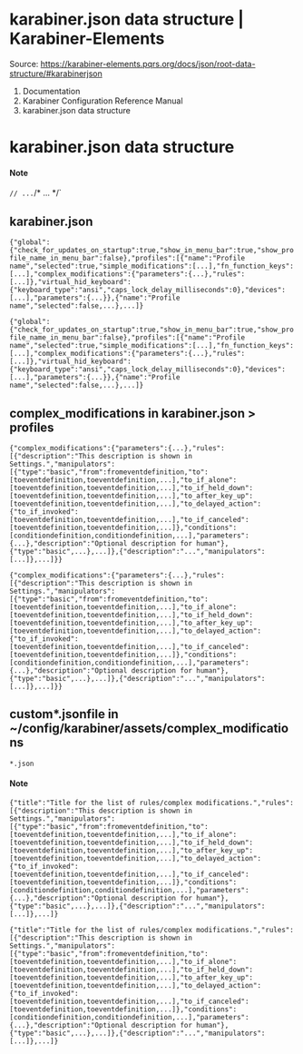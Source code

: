 # karabiner.json data structure | Karabiner-Elements

Source: https://karabiner-elements.pqrs.org/docs/json/root-data-structure/#karabinerjson

1. Documentation
1. Karabiner Configuration Reference Manual
1. karabiner.json data structure

# karabiner.json data structure

#### Note

`// ...`/* ... */`
## karabiner.json

`
{"global":{"check_for_updates_on_startup":true,"show_in_menu_bar":true,"show_profile_name_in_menu_bar":false},"profiles":[{"name":"Profile name","selected":true,"simple_modifications":[...],"fn_function_keys":[...],"complex_modifications":{"parameters":{...},"rules":[...]},"virtual_hid_keyboard":{"keyboard_type":"ansi","caps_lock_delay_milliseconds":0},"devices":[...],"parameters":{...}},{"name":"Profile name","selected":false,...},...]}
`

`{"global":{"check_for_updates_on_startup":true,"show_in_menu_bar":true,"show_profile_name_in_menu_bar":false},"profiles":[{"name":"Profile name","selected":true,"simple_modifications":[...],"fn_function_keys":[...],"complex_modifications":{"parameters":{...},"rules":[...]},"virtual_hid_keyboard":{"keyboard_type":"ansi","caps_lock_delay_milliseconds":0},"devices":[...],"parameters":{...}},{"name":"Profile name","selected":false,...},...]}`
## complex_modifications in karabiner.json > profiles

`
{"complex_modifications":{"parameters":{...},"rules":[{"description":"This description is shown in Settings.","manipulators":[{"type":"basic","from":fromeventdefinition,"to":[toeventdefinition,toeventdefinition,...],"to_if_alone":[toeventdefinition,toeventdefinition,...],"to_if_held_down":[toeventdefinition,toeventdefinition,...],"to_after_key_up":[toeventdefinition,toeventdefinition,...],"to_delayed_action":{"to_if_invoked":[toeventdefinition,toeventdefinition,...],"to_if_canceled":[toeventdefinition,toeventdefinition,...]},"conditions":[conditiondefinition,conditiondefinition,...],"parameters":{...},"description":"Optional description for human"},{"type":"basic",...},...]},{"description":"...","manipulators":[...]},...]}}
`

`{"complex_modifications":{"parameters":{...},"rules":[{"description":"This description is shown in Settings.","manipulators":[{"type":"basic","from":fromeventdefinition,"to":[toeventdefinition,toeventdefinition,...],"to_if_alone":[toeventdefinition,toeventdefinition,...],"to_if_held_down":[toeventdefinition,toeventdefinition,...],"to_after_key_up":[toeventdefinition,toeventdefinition,...],"to_delayed_action":{"to_if_invoked":[toeventdefinition,toeventdefinition,...],"to_if_canceled":[toeventdefinition,toeventdefinition,...]},"conditions":[conditiondefinition,conditiondefinition,...],"parameters":{...},"description":"Optional description for human"},{"type":"basic",...},...]},{"description":"...","manipulators":[...]},...]}}`
## custom*.jsonfile in ~/config/karabiner/assets/complex_modifications

`*.json`
#### Note

`
{"title":"Title for the list of rules/complex modifications.","rules":[{"description":"This description is shown in Settings.","manipulators":[{"type":"basic","from":fromeventdefinition,"to":[toeventdefinition,toeventdefinition,...],"to_if_alone":[toeventdefinition,toeventdefinition,...],"to_if_held_down":[toeventdefinition,toeventdefinition,...],"to_after_key_up":[toeventdefinition,toeventdefinition,...],"to_delayed_action":{"to_if_invoked":[toeventdefinition,toeventdefinition,...],"to_if_canceled":[toeventdefinition,toeventdefinition,...]},"conditions":[conditiondefinition,conditiondefinition,...],"parameters":{...},"description":"Optional description for human"},{"type":"basic",...},...]},{"description":"...","manipulators":[...]},...]}
`

`{"title":"Title for the list of rules/complex modifications.","rules":[{"description":"This description is shown in Settings.","manipulators":[{"type":"basic","from":fromeventdefinition,"to":[toeventdefinition,toeventdefinition,...],"to_if_alone":[toeventdefinition,toeventdefinition,...],"to_if_held_down":[toeventdefinition,toeventdefinition,...],"to_after_key_up":[toeventdefinition,toeventdefinition,...],"to_delayed_action":{"to_if_invoked":[toeventdefinition,toeventdefinition,...],"to_if_canceled":[toeventdefinition,toeventdefinition,...]},"conditions":[conditiondefinition,conditiondefinition,...],"parameters":{...},"description":"Optional description for human"},{"type":"basic",...},...]},{"description":"...","manipulators":[...]},...]}`